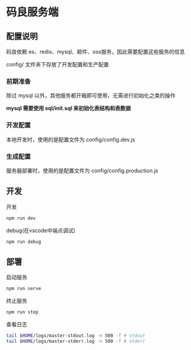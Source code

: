 # 码良服务端

## 配置说明

码良依赖 es、redis、mysql、邮件、oss服务，因此需要配置这些服务的信息

config/ 文件夹下存放了开发配置和生产配置

### 前期准备

除过 mysql 以外，其他服务都开箱即可使用，无需进行初始化之类的操作

**mysql 需要使用 sql/init.sql 来初始化表结构和表数据**

### 开发配置

本地开发时，使用的是配置文件为 config/config.dev.js

### 生成配置

服务器部署时，使用的是配置文件为 config/config.production.js

## 开发

开发

```bash
npm run dev
```

debug(在vscode中端点调试)

```bash
npm run debug
```

## 部署

启动服务

```bash
npm run serve
```

终止服务

```bash
npm run stop
```

查看日志

```bash
tail $HOME/logs/master-stdout.log -n 500 -f # stdout
tail $HOME/logs/master-stderr.log -n 500 -f # stderr
```
